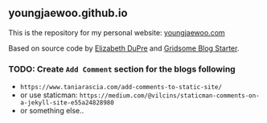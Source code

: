 ## youngjaewoo.github.io

This is the repository for my personal website: [youngjaewoo.com](http://youngjaewoo.github.io)

Based on source code by [Elizabeth DuPre](https://github.com/emdupre/emdupre.github.io) and [Gridsome Blog Starter](https://github.com/gridsome/gridsome-starter-blog).


### TODO: Create `Add Comment` section for the blogs following
- `https://www.taniarascia.com/add-comments-to-static-site/`
- or use staticman: `https://medium.com/@vilcins/staticman-comments-on-a-jekyll-site-e55a24828980`
- or something else..

